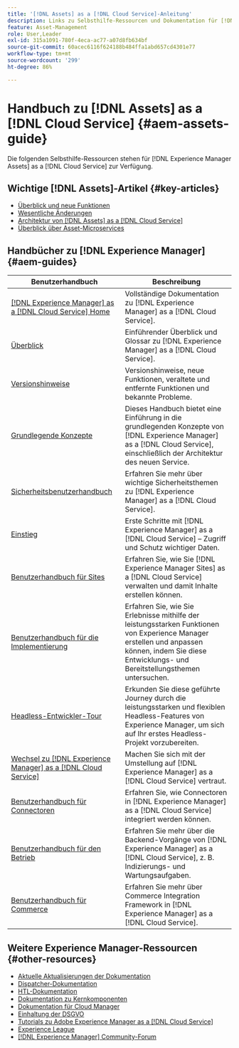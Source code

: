 ```yaml
---
title: '[!DNL Assets] as a [!DNL Cloud Service]-Anleitung'
description: Links zu Selbsthilfe-Ressourcen und Dokumentation für [!DNL Adobe Experience Manager Assets] as a [!DNL Cloud Service]
feature: Asset-Management
role: User,Leader
exl-id: 315a1091-780f-4eca-ac77-a07d8fb634bf
source-git-commit: 60acec6116f624188b484ffa1abd657cd4301e77
workflow-type: tm+mt
source-wordcount: '299'
ht-degree: 86%

---
```


# Handbuch zu [!DNL Assets] as a [!DNL Cloud Service]  {#aem-assets-guide}

Die folgenden Selbsthilfe-Ressourcen stehen für [!DNL Experience Manager Assets] as a [!DNL Cloud Service] zur Verfügung.

## Wichtige [!DNL Assets]-Artikel {#key-articles}

* [Überblick und neue Funktionen](overview.md)
* [Wesentliche Änderungen](/help/assets/assets-cloud-changes.md)
* [Architektur von [!DNL Assets] as a [!DNL Cloud Service]](architecture.md)
* [Überblick über Asset-Microservices](/help/assets/asset-microservices-overview.md)

## Handbücher zu [!DNL Experience Manager]  {#aem-guides}

| Benutzerhandbuch | Beschreibung |
|---|---|
| [[!DNL Experience Manager] as a [!DNL Cloud Service] Home](/help/landing/home.md) | Vollständige Dokumentation zu [!DNL Experience Manager] as a [!DNL Cloud Service]. |
| [Überblick](/help/overview/home.md) | Einführender Überblick und Glossar zu [!DNL Experience Manager] as a [!DNL Cloud Service]. |
| [Versionshinweise](/help/release-notes/home.md) | Versionshinweise, neue Funktionen, veraltete und entfernte Funktionen und bekannte Probleme. |
| [Grundlegende Konzepte](/help/core-concepts/home.md) | Dieses Handbuch bietet eine Einführung in die grundlegenden Konzepte von [!DNL Experience Manager] as a [!DNL Cloud Service], einschließlich der Architektur des neuen Service. |
| [Sicherheitsbenutzerhandbuch](/help/security/home.md) | Erfahren Sie mehr über wichtige Sicherheitsthemen zu [!DNL Experience Manager] as a [!DNL Cloud Service]. |
| [Einstieg](/help/onboarding/home.md) | Erste Schritte mit [!DNL Experience Manager] as a [!DNL Cloud Service] – Zugriff und Schutz wichtiger Daten. |
| [Benutzerhandbuch für Sites](/help/sites-cloud/home.md) | Erfahren Sie, wie Sie [!DNL Experience Manager Sites] as a [!DNL Cloud Service] verwalten und damit Inhalte erstellen können. |
| [Benutzerhandbuch für die Implementierung](/help/implementing/home.md) | Erfahren Sie, wie Sie Erlebnisse mithilfe der leistungsstarken Funktionen von Experience Manager erstellen und anpassen können, indem Sie diese Entwicklungs- und Bereitstellungsthemen untersuchen. |
| [Headless-Entwickler-Tour](/help/journey-headless/developer/overview.md) | Erkunden Sie diese geführte Journey durch die leistungsstarken und flexiblen Headless-Features von Experience Manager, um sich auf Ihr erstes Headless-Projekt vorzubereiten. |
| [Wechsel zu [!DNL Experience Manager] as a [!DNL Cloud Service]](/help/move-to-cloud-service/home.md) | Machen Sie sich mit der Umstellung auf [!DNL Experience Manager] as a [!DNL Cloud Service] vertraut. |
| [Benutzerhandbuch für Connectoren](/help/connectors/home.md) | Erfahren Sie, wie Connectoren in [!DNL Experience Manager] as a [!DNL Cloud Service] integriert werden können. |
| [Benutzerhandbuch für den Betrieb](/help/operations/home.md) | Erfahren Sie mehr über die Backend-Vorgänge von [!DNL Experience Manager] as a [!DNL Cloud Service], z. B. Indizierungs- und Wartungsaufgaben. |
| [Benutzerhandbuch für Commerce](/help/commerce-cloud/home.md) | Erfahren Sie mehr über Commerce Integration Framework in [!DNL Experience Manager] as a [!DNL Cloud Service]. |

## Weitere Experience Manager-Ressourcen {#other-resources}

* [Aktuelle Aktualisierungen der Dokumentation](https://experienceleague.adobe.com/docs/experience-manager-release-information/aem-release-updates/doc-updates/documentation-updates.html?lang=de#aem-as-a-cloud-service)
* [Dispatcher-Dokumentation](/help/implementing/dispatcher/overview.md)
* [HTL-Dokumentation](https://experienceleague.adobe.com/docs/experience-manager-htl/using/overview.html?lang=de)
* [Dokumentation zu Kernkomponenten](https://experienceleague.adobe.com/docs/experience-manager-core-components/using/introduction.html?lang=de)
* [Dokumentation für Cloud Manager](https://experienceleague.adobe.com/docs/experience-manager-cloud-manager/using/introduction-to-cloud-manager.html?lang=de)
* [Einhaltung der DSGVO](/help/compliance/data-privacy-and-protection-readiness/aem-readiness.md)
* [Tutorials zu Adobe Experience Manager as a [!DNL Cloud Service] ](https://experienceleague.adobe.com/docs/experience-manager-learn/cloud-service/overview.html?lang=de)
* [Experience League](https://experienceleague.adobe.com/?promoid=K42KVXHD&amp;mv=other&amp;lang=de#recommended/solutions/experience-manager)
* [[!DNL Experience Manager] Community-Forum](https://experienceleaguecommunities.adobe.com/t5/adobe-experience-manager/ct-p/adobe-experience-manager-community)
